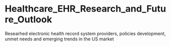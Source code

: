 # Healthcare_EHR_Research_and_Future_Outlook
Researhed electronic health record system providers, policies development, unmet needs and emerging trends in the US market
